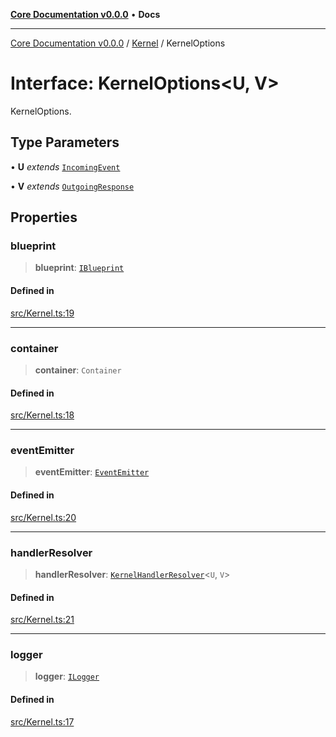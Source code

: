 [**Core Documentation v0.0.0**](../../README.md) • **Docs**

***

[Core Documentation v0.0.0](../../modules.md) / [Kernel](../README.md) / KernelOptions

# Interface: KernelOptions\<U, V\>

KernelOptions.

## Type Parameters

• **U** *extends* [`IncomingEvent`](../../events/IncomingEvent/classes/IncomingEvent.md)

• **V** *extends* [`OutgoingResponse`](../../events/OutgoingResponse/classes/OutgoingResponse.md)

## Properties

### blueprint

> **blueprint**: [`IBlueprint`](../../definitions/type-aliases/IBlueprint.md)

#### Defined in

[src/Kernel.ts:19](https://github.com/stonemjs/core/blob/65be5a9387baf469de681455799e33a2688aa3c9/src/Kernel.ts#L19)

***

### container

> **container**: `Container`

#### Defined in

[src/Kernel.ts:18](https://github.com/stonemjs/core/blob/65be5a9387baf469de681455799e33a2688aa3c9/src/Kernel.ts#L18)

***

### eventEmitter

> **eventEmitter**: [`EventEmitter`](../../events/EventEmitter/classes/EventEmitter.md)

#### Defined in

[src/Kernel.ts:20](https://github.com/stonemjs/core/blob/65be5a9387baf469de681455799e33a2688aa3c9/src/Kernel.ts#L20)

***

### handlerResolver

> **handlerResolver**: [`KernelHandlerResolver`](../../definitions/type-aliases/KernelHandlerResolver.md)\<`U`, `V`\>

#### Defined in

[src/Kernel.ts:21](https://github.com/stonemjs/core/blob/65be5a9387baf469de681455799e33a2688aa3c9/src/Kernel.ts#L21)

***

### logger

> **logger**: [`ILogger`](../../definitions/interfaces/ILogger.md)

#### Defined in

[src/Kernel.ts:17](https://github.com/stonemjs/core/blob/65be5a9387baf469de681455799e33a2688aa3c9/src/Kernel.ts#L17)
